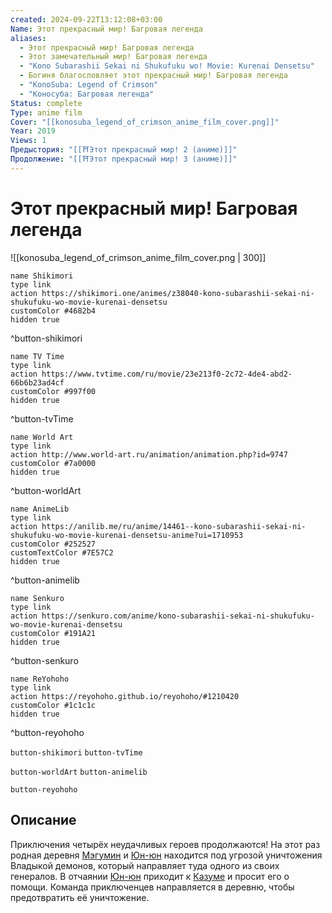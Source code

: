 ```yaml
---
created: 2024-09-22T13:12:08+03:00
Name: Этот прекрасный мир! Багровая легенда
aliases:
  - Этот прекрасный мир! Багровая легенда
  - Этот замечательный мир! Багровая легенда
  - "Kono Subarashii Sekai ni Shukufuku wo! Movie: Kurenai Densetsu"
  - Богиня благословляет этот прекрасный мир! Багровая легенда
  - "KonoSuba: Legend of Crimson"
  - "Коносуба: Багровая легенда"
Status: complete
Type: anime film
Cover: "[[konosuba_legend_of_crimson_anime_film_cover.png]]"
Year: 2019
Views: 1
Предыстория: "[[⛩️Этот прекрасный мир! 2 (аниме)]]"
Продолжение: "[[⛩️Этот прекрасный мир! 3 (аниме)]]"
---
```


# Этот прекрасный мир! Багровая легенда

![[konosuba_legend_of_crimson_anime_film_cover.png | 300]]

```button
name Shikimori
type link
action https://shikimori.one/animes/z38040-kono-subarashii-sekai-ni-shukufuku-wo-movie-kurenai-densetsu
customColor #4682b4
hidden true
```
^button-shikimori

```button
name TV Time
type link
action https://www.tvtime.com/ru/movie/23e213f0-2c72-4de4-abd2-66b6b23ad4cf
customColor #997f00
hidden true
```
^button-tvTime

```button
name World Art
type link
action http://www.world-art.ru/animation/animation.php?id=9747
customColor #7a0000
hidden true
```
^button-worldArt

```button
name AnimeLib
type link
action https://anilib.me/ru/anime/14461--kono-subarashii-sekai-ni-shukufuku-wo-movie-kurenai-densetsu-anime?ui=1710953
customColor #252527
customTextColor #7E57C2
hidden true
```
^button-animelib

```button
name Senkuro
type link
action https://senkuro.com/anime/kono-subarashii-sekai-ni-shukufuku-wo-movie-kurenai-densetsu
customColor #191A21
hidden true
```
^button-senkuro

```button
name ReYohoho
type link
action https://reyohoho.github.io/reyohoho/#1210420
customColor #1c1c1c
hidden true
```
^button-reyohoho



`button-shikimori` `button-tvTime`

`button-worldArt` `button-animelib`

`button-reyohoho`

## Описание

Приключения четырёх неудачливых героев продолжаются! На этот раз родная деревня [Мэгумин](https://shikimori.one/characters/117225-megumin) и [Юн-юн](https://shikimori.one/characters/124753-yunyun) находится под угрозой уничтожения Владыкой демонов, который направляет туда одного из своих генералов. В отчаянии [Юн-юн](https://shikimori.one/characters/124753-yunyun) приходит к [Казуме](https://shikimori.one/characters/117221-kazuma-satou) и просит его о помощи. Команда приключенцев направляется в деревню, чтобы предотвратить её уничтожение.

